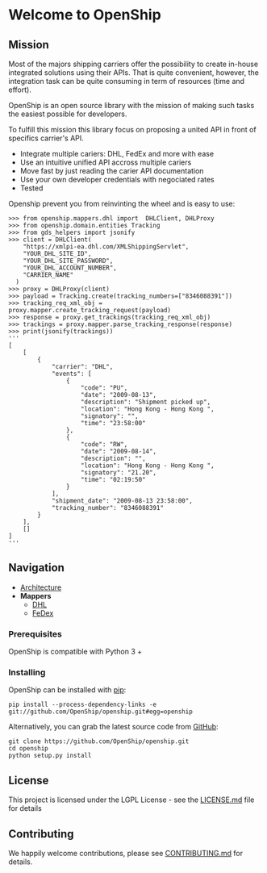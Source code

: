 # Welcome to OpenShip

## Mission

Most of the majors shipping carriers offer the possibility to create in-house integrated solutions using their APIs.
That is quite convenient, however, the integration task can be quite consuming in term of resources (time and effort).

OpenShip is an open source library with the mission of making such tasks the easiest possible for developers.

To fulfill this mission this library focus on proposing a united API in front of specifics carrier's API.

- Integrate multiple cariers: DHL, FedEx and more with ease
- Use an intuitive unified API accross multiple cariers
- Move fast by just reading the carier API documentation
- Use your own developer credentials with negociated rates
- Tested

Openship prevent you from reinvinting the wheel and is easy to use:

```shell
>>> from openship.mappers.dhl import  DHLClient, DHLProxy
>>> from openship.domain.entities Tracking
>>> from gds_helpers import jsonify
>>> client = DHLClient(
    "https://xmlpi-ea.dhl.com/XMLShippingServlet",
    "YOUR_DHL_SITE_ID",
    "YOUR_DHL_SITE_PASSWORD",
    "YOUR_DHL_ACCOUNT_NUMBER",
    "CARRIER_NAME"
  )
>>> proxy = DHLProxy(client)
>>> payload = Tracking.create(tracking_numbers=["8346088391"])
>>> tracking_req_xml_obj = proxy.mapper.create_tracking_request(payload)
>>> response = proxy.get_trackings(tracking_req_xml_obj)
>>> trackings = proxy.mapper.parse_tracking_response(response)
>>> print(jsonify(trackings))
'''
[
    [
        {
            "carrier": "DHL",
            "events": [
                {
                    "code": "PU",
                    "date": "2009-08-13",
                    "description": "Shipment picked up",
                    "location": "Hong Kong - Hong Kong ",
                    "signatory": "",
                    "time": "23:58:00"
                },
                {
                    "code": "RW",
                    "date": "2009-08-14",
                    "description": "",
                    "location": "Hong Kong - Hong Kong ",
                    "signatory": "21.20",
                    "time": "02:19:50"
                }
            ],
            "shipment_date": "2009-08-13 23:58:00",
            "tracking_number": "8346088391"
        }
    ],
    []
]
'''
```

## Navigation

- [Architecture](/architecture)
- **Mappers**
    - [DHL](/dhl)
    - [FeDex](/fedex)

### Prerequisites

OpenShip is compatible with Python 3 +

### Installing

OpenShip can be installed with [pip](https://pip.pypa.io/):

```shell
pip install --process-dependency-links -e git://github.com/OpenShip/openship.git#egg=openship
```

Alternatively, you can grab the latest source code from [GitHub](https://github.com/OpenShip/openship):

```shell
git clone https://github.com/OpenShip/openship.git
cd openship
python setup.py install
```

## License

This project is licensed under the LGPL License - see the [LICENSE.md](https://github.com/OpenShip/openship/blob/master/LICENSE) file for details

## Contributing

We happily welcome contributions, please see [CONTRIBUTING.md](https://github.com/OpenShip/openship/blob/master/CODE_OF_CONDUCT.md) for details.